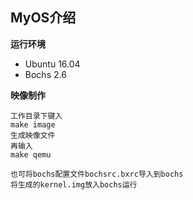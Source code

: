 ## MyOS介绍

**运行环境**

*   Ubuntu 16.04
*   Bochs 2.6



**映像制作**

```
工作目录下键入
make image
生成映像文件
再输入
make qemu

也可将bochs配置文件bochsrc.bxrc导入到bochs
将生成的kernel.img放入bochs运行
```

